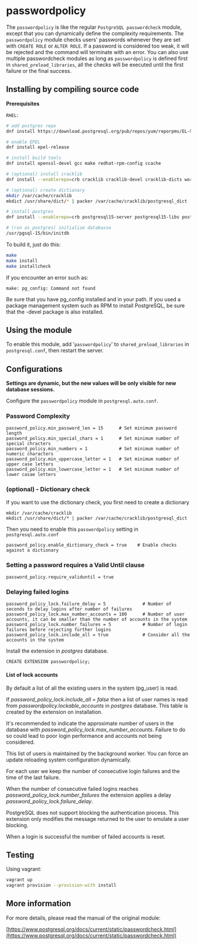 # passwordpolicy

The `passwordpolicy` is like the regular `PostgreSQL passwordcheck` module, except that you can dynamically define the complexity requirements. The `passwordpolicy` module checks users' passwords whenever they are set with `CREATE ROLE` or `ALTER ROLE`. If a password is considered too weak, it will be rejected and the command will terminate with an error.
You can also use multiple passwordcheck modules as long as `passwordpolicy` is defined first in `shared_preload_libraries`, all the checks will be executed until the first failure or the final success.

## Installing by compiling source code

**Prerequisites**

`RHEL`:

```bash
# add postgres repo
dnf install https://download.postgresql.org/pub/repos/yum/reporpms/EL-9-x86_64/pgdg-redhat-repo-latest.noarch.rpm

# enable EPEL
dnf install epel-release

# install build tools
dnf install openssl-devel gcc make redhat-rpm-config ccache

# (optional) install cracklib
dnf install --enablerepo=crb cracklib cracklib-devel cracklib-dicts words

# (optional) create dictionary
mkdir /var/cache/cracklib
mkdict /usr/share/dict/* | packer /var/cache/cracklib/postgresql_dict

# install postgres
dnf install --enablerepo=crb postgresql15-server postgresql15-libs postgresql15-devel postgresql15-contrib

# (run as postgres) initialize databasse
/usr/pgsql-15/bin/initdb
```

To build it, just do this:

```bash
make
make install
make installcheck
```

If you encounter an error such as:

```
make: pg_config: Command not found
```

Be sure that you have pg_config installed and in your path. If you used
a package management system such as RPM to install PostgreSQL, be sure
that the -devel package is also installed.


## Using the module

To enable this module, add '`passwordpolicy`' to
`shared_preload_libraries` in `postgresql.conf`, then restart the server.

## Configurations

**Settings are dynamic, but the new values will be only visible for new database sessions.**

Configure the `passwordpolicy` module in `postgresql.auto.conf`.

### Password Complexity
```
password_policy.min_password_len = 15      # Set minimum password length
password_policy.min_special_chars = 1      # Set minimum number of special chracters
password_policy.min_numbers = 1            # Set minimum number of numeric characters
password_policy.min_uppercase_letter = 1   # Set minimum number of upper case letters
password_policy.min_lowercase_letter = 1   # Set minimum number of lower casae letters
```

### (optional) - Dictionary check
If you want to use the dictionary check, you first need to create a dictionary
```
mkdir /var/cache/cracklib
mkdict /usr/share/dict/* | packer /var/cache/cracklib/postgresql_dict
```

Then you need to enable this `passwordpolicy` setting in `postgresql.auto.conf`
```
password_policy.enable_dictionary_check = true    # Enable checks against a dictionary
```

### Setting a password requires a Valid Until clause
```
password_policy.require_validuntil = true
```

### Delaying failed logins
```
password_policy_lock.failure_delay = 5              # Number of seconds to delay logins after number of failures
password_policy_lock.max_number_accounts = 100      # Number of user accounts, it can be smaller than the number of accounts in the system
password_policy_lock.number_failures = 5            # Number of login failures before rejecting further logins
password_policy_lock.include_all = true             # Consider all the accounts in the system
```

Install the extension in _postgres_ database.
```
CREATE EXTENSION passwordpolicy;
```

#### List of lock accounts
By default a list of all the existing users in the system (pg_user) is read.

If _password_policy_lock.include_all = false_ then a list of user names is read from _passwordpolicy.lockable_accounts_ in _postgres_ database. This table is created by the extension on installation.

It's recommended to indicate the approximate number of users in the database with _password_policy_lock.max_number_accounts_. Failure to do so could lead to poor login performance and accounts not being considered.

This list of users is maintained by the background worker. You can force an update reloading system configuration dynamically.

For each user we keep the number of consecutive login failures and the time of the last failure.

When the number of consecutive failed logins reaches _password_policy_lock.number_failures_ the extension applies a delay _password_policy_lock.failure_delay_.

PostgreSQL does not support blocking the authentication process. This extension only modifies the message returned to the user to emulate a user blocking.

When a login is successful the number of failed accounts is reset.


## Testing

Using vagrant:

```bash
vagrant up
vagrant provision --provision-with install
```

## More information

For more details, please read the manual of the original module:

[https://www.postgresql.org/docs/current/static/passwordcheck.html](https://www.postgresql.org/docs/current/static/passwordcheck.html)
